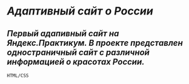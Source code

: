 ***Адаптивный сайт о России***
=====================
*Первый адапивный сайт на Яндекс.Практикум. В проекте представлен одностраничный сайт с различной информацией о красотах России.*
---
`HTML/CSS`
